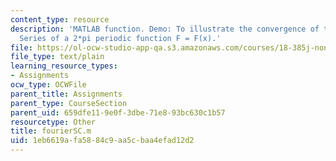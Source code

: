 ```yaml
---
content_type: resource
description: 'MATLAB function. Demo: To illustrate the convergence of the Fourier
  Series of a 2*pi periodic function F = F(x).'
file: https://ol-ocw-studio-app-qa.s3.amazonaws.com/courses/18-385j-nonlinear-dynamics-and-chaos-fall-2004/1eb6619afa5884c9aa5cbaa4efad12d2_fourierSC.m
file_type: text/plain
learning_resource_types:
- Assignments
ocw_type: OCWFile
parent_title: Assignments
parent_type: CourseSection
parent_uid: 659dfe11-9e0f-3dbe-71e8-93bc630c1b57
resourcetype: Other
title: fourierSC.m
uid: 1eb6619a-fa58-84c9-aa5c-baa4efad12d2
---
```

